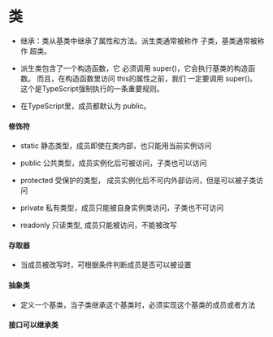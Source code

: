 # 类

- 继承：类从基类中继承了属性和方法。派生类通常被称作 子类，基类通常被称作 超类。

- 派生类包含了一个构造函数，它 必须调用 super()，它会执行基类的构造函数。 而且，在构造函数里访问 this的属性之前，我们 一定要调用 super()。 这个是TypeScript强制执行的一条重要规则。

- 在TypeScript里，成员都默认为 public。

#### 修饰符

- static 静态类型，成员即使在类内部，也只能用当前实例访问

- public 公共类型，成员实例化后可被访问，子类也可以访问

- protected 受保护的类型， 成员实例化后不可内外部访问，但是可以被子类访问

- private 私有类型，成员只能被自身实例类访问，子类也不可访问

- readonly 只读类型, 成员只能被访问，不能被改写

#### 存取器

- 当成员被改写时，可根据条件判断成员是否可以被设置

#### 抽象类

- 定义一个基类，当子类继承这个基类时，必须实现这个基类的成员或者方法

#### 接口可以继承类
